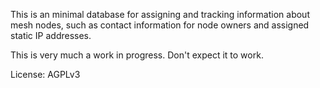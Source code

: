 This is an minimal database for assigning and tracking information about mesh nodes, such as contact information for node owners and assigned static IP addresses.

This is very much a work in progress. Don't expect it to work.

License: AGPLv3